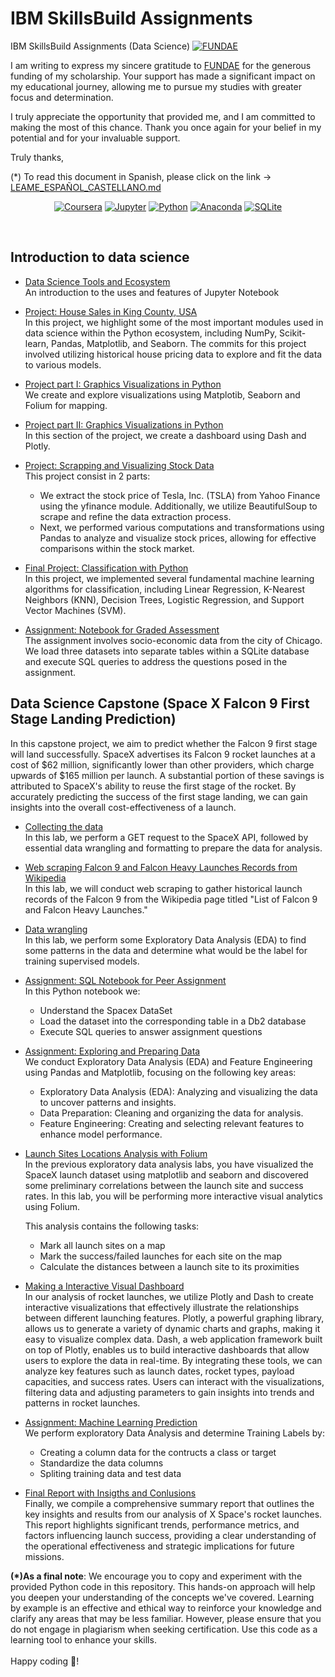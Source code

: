 # IBM SkillsBuild Assignments
IBM SkillsBuild Assignments (Data Science)
[![FUNDAE](https://www.fundae.es/ResourcePackages/Fundae/assets/dist/images/logo_fundae.svg)](https://www.fundae.es/)

I am writing to express my sincere gratitude to [FUNDAE](https://www.fundae.es/) for the generous funding of my scholarship. Your support has made a significant impact on my educational journey, allowing me to pursue my studies with greater focus and determination.

I truly appreciate the opportunity that provided me, and I am committed to making the most of this chance. Thank you once again for your belief in my potential and for your invaluable support.

Truly thanks,

(*) To read this document in Spanish, please click on the link -> [LEAME_ESPAÑOL_CASTELLANO.md](LEAME.md)

<div align="center">
  
[![Coursera](https://img.shields.io/badge/Coursera-%230056D2.svg?style=for-the-badge&logo=Coursera&logoColor=white)](https://www.coursera.org/professional-certificates/ibm-data-science)
[![Jupyter](https://img.shields.io/badge/jupyter-%23FA0F00.svg?style=for-the-badge&logo=jupyter&logoColor=white)](https://jupyter.org/try-jupyter/lab/)
[![Python](https://img.shields.io/badge/python-3670A0?style=for-the-badge&logo=python&logoColor=ffdd54)](http://python.org)
[![Anaconda](https://img.shields.io/badge/Anaconda-%2344A833.svg?style=for-the-badge&logo=anaconda&logoColor=white)](https://www.anaconda.com/)
[![SQLite](https://img.shields.io/badge/sqlite-%2307405e.svg?style=for-the-badge&logo=sqlite&logoColor=white)](http://https://sqlite.org/)

</div>
</br>

## Introduction to data science 
- [Data Science Tools and Ecosystem](DataScienceEcosystem.ipynb)   
  An introduction to the uses and features of Jupyter Notebook

- [Project: House Sales in King County, USA](House_Sales_in_King_Count_USA-20231003-1696291200.jupyterlite.ipynb)   
  In this project, we highlight some of the most important modules used in data science within the Python ecosystem, including NumPy, Scikit-learn, Pandas, Matplotlib, and Seaborn. The commits for this project involved utilizing historical house pricing data to explore and fit the data to various models.

- [Project part I: Graphics Visualizations in Python ](DV0101EN-Final-Assignment-Part1-v2.ipynb)   
  We create and explore visualizations using Matplotib, Seaborn and Folium for mapping. 

- [Project part II: Graphics Visualizations in Python](DV0101EN-Final-Assign-Part-2-Questions_last.py)   
  In this section of the project, we create a dashboard using Dash and Plotly.

- [Project: Scrapping and Visualizing Stock Data](Final%20Assignment.ipynb)  
  This project consist in 2 parts:
  + We extract the stock price of Tesla, Inc. (TSLA) from Yahoo Finance using the yfinance module. Additionally, we utilize BeautifulSoup to scrape and refine the data extraction process.
  + Next, we performed various computations and transformations using Pandas to analyze and visualize stock prices, allowing for effective comparisons within the stock market.

- [Final Project: Classification with Python](ML0101EN_SkillUp_FinalAssignment.jupyterlite.ipynb)   
In this project, we implemented several fundamental machine learning algorithms for classification, including Linear Regression, K-Nearest Neighbors (KNN), Decision Trees, Logistic Regression, and Support Vector Machines (SVM).

- [Assignment: Notebook for Graded Assessment](mod5-final-project-v2.ipynb)   
The assignment involves socio-economic data from the city of Chicago. We load three datasets into separate tables within a SQLite database and execute SQL queries to address the questions posed in the assignment.

## Data Science Capstone (Space X Falcon 9 First Stage Landing Prediction)
In this capstone project, we aim to predict whether the Falcon 9 first stage will land successfully. SpaceX advertises its Falcon 9 rocket launches at a cost of $62 million, significantly lower than other providers, which charge upwards of $165 million per launch. A substantial portion of these savings is attributed to SpaceX's ability to reuse the first stage of the rocket. By accurately predicting the success of the first stage landing, we can gain insights into the overall cost-effectiveness of a launch.

- [Collecting the data](Data%20Science%20Capstone/01_SpaceX_Data_Collection_API.ipynb)   
In this lab, we perform a GET request to the SpaceX API, followed by essential data wrangling and formatting to prepare the data for analysis.

- [Web scraping Falcon 9 and Falcon Heavy Launches Records from Wikipedia](Data%20Science%20Capstone/02_SpaceX_Web_Scraping.ipynb)  
In this lab, we will conduct web scraping to gather historical launch records of the Falcon 9 from the Wikipedia page titled "List of Falcon 9 and Falcon Heavy Launches."
 
- [Data wrangling](Data%20Science%20Capstone/03_SpaceX_Data_Wrangling.ipynb)  
In this lab, we perform some Exploratory Data Analysis (EDA) to find some patterns in the data and determine what would be the label for training supervised models.  

- [Assignment: SQL Notebook for Peer Assignment](Data%20Science%20Capstone/04_SpaceX_EDA_SQL.ipynb)  
In this Python notebook we:
  + Understand the Spacex DataSet
  + Load the dataset into the corresponding table in a Db2 database
  + Execute SQL queries to answer assignment questions

- [Assignment: Exploring and Preparing Data](Data%20Science%20Capstone/05_SpaceX_EDA_Data_Visualization.ipynb)  
We conduct Exploratory Data Analysis (EDA) and Feature Engineering using Pandas and Matplotlib, focusing on the following key areas:
  + Exploratory Data Analysis (EDA): Analyzing and visualizing the data to uncover patterns and insights.
  + Data Preparation: Cleaning and organizing the data for analysis.
  + Feature Engineering: Creating and selecting relevant features to enhance model performance.

- [Launch Sites Locations Analysis with Folium](Data%20Science%20Capstone/06_SpaceX_Interactive_Visual_Analytics_Folium.ipynb)  
In the previous exploratory data analysis labs, you have visualized the SpaceX launch dataset using matplotlib and seaborn and discovered some preliminary correlations between the launch site and success rates. In this lab, you will be performing more interactive visual analytics using Folium.  

  This analysis contains the following tasks:
  + Mark all launch sites on a map
  + Mark the success/failed launches for each site on the map
  + Calculate the distances between a launch site to its proximities

-  [Making a Interactive Visual Dashboard](Data%20Science%20Capstone/07_SpaceX_Interactive_Visual_Analytics_Plotly.py)  
In our analysis of rocket launches, we utilize Plotly and Dash to create interactive visualizations that effectively illustrate the relationships between different launching features. Plotly, a powerful graphing library, allows us to generate a variety of dynamic charts and graphs, making it easy to visualize complex data. Dash, a web application framework built on top of Plotly, enables us to build interactive dashboards that allow users to explore the data in real-time. By integrating these tools, we can analyze key features such as launch dates, rocket types, payload capacities, and success rates. Users can interact with the visualizations, filtering data and adjusting parameters to gain insights into trends and patterns in rocket launches.

- [Assignment: Machine Learning Prediction](Data%20Science%20Capstone/08_SpaceX_Predictive_Analytics.ipynb)  
We perform exploratory Data Analysis and determine Training Labels by:
  * Creating a column data for the contructs a class or target
  * Standardize the data columns
  * Spliting training data and test data

- [Final Report with Insigths and Conlusions](Data%20Science%20Capstone/SpaceX_capstone-coursera_report_rfigueroa.pdf)  
Finally, we compile a comprehensive summary report that outlines the key insights and results from our analysis of X Space's rocket launches. This report highlights significant trends, performance metrics, and factors influencing launch success, providing a clear understanding of the operational effectiveness and strategic implications for future missions.

**(*)As a final note**: We encourage you to copy and experiment with the provided Python code in this repository. This hands-on approach will help you deepen your understanding of the concepts we've covered. Learning by example is an effective and ethical way to reinforce your knowledge and clarify any areas that may be less familiar. However, please ensure that you do not engage in plagiarism when seeking certification. Use this code as a learning tool to enhance your skills.</br></br>
Happy coding :muscle:!
